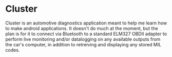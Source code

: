 # Cluster

Cluster is an automotive diagnostics application meant to help me learn how to make android applications. It doesn't do much at the moment, but the plan is for it to connect via Bluetooth to a standard ELM327 OBDII adapter to perform live monitoring and/or datalogging on any available outputs from the car's computer, in addition to retreiving and displaying any stored MIL codes.
